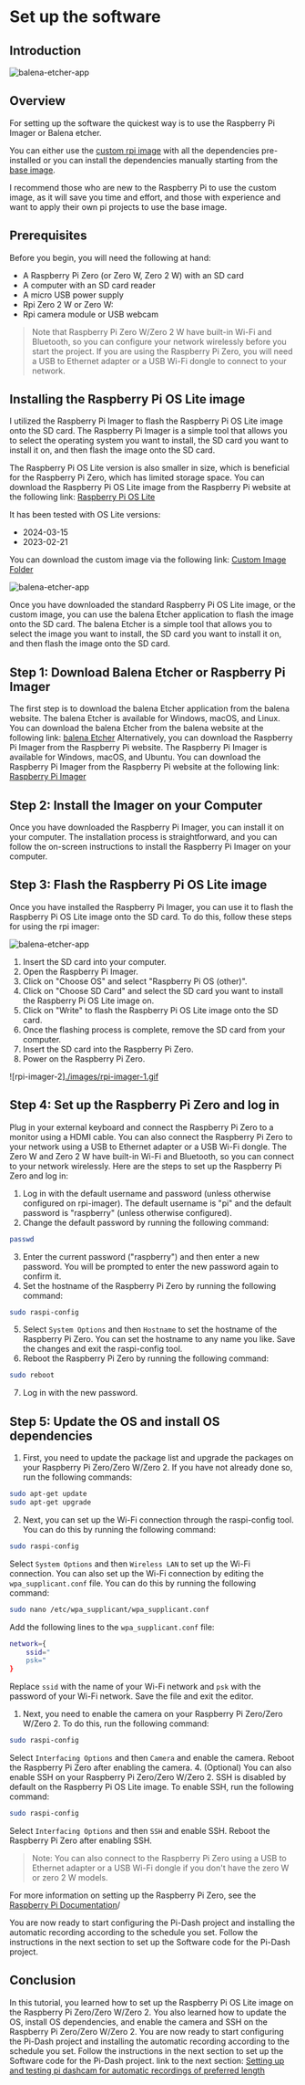 # Set up the software

## Introduction

![balena-etcher-app](/images/balena-etcher-app.png)

## Overview
For setting up the software the quickest way is to use the Raspberry Pi Imager or Balena etcher.

You can either use the [custom rpi image]() with all the dependencies pre-installed or you can install the dependencies manually starting from the [base image](https://downloads.raspberrypi.com/raspios_lite_armhf/images/raspios_lite_armhf-2024-03-15/2024-03-15-raspios-bookworm-armhf-lite.img.xz). 

I recommend those who are new to the Raspberry Pi to use the custom image, as it will save you time and effort, and those with experience and want to apply their own pi projects to use the base image.


## Prerequisites
Before you begin, you will need the following at hand:
- A Raspberry Pi Zero (or Zero W, Zero 2 W) with an SD card
- A computer with an SD card reader
- A micro USB power supply
- Rpi Zero 2 W or Zero W:
- Rpi camera module or USB webcam
  
> Note that Raspberry Pi Zero W/Zero 2 W have built-in Wi-Fi and Bluetooth, so you can configure your network wirelessly before you start the project. If you are using the Raspberry Pi Zero, you will need a USB to Ethernet adapter or a USB Wi-Fi dongle to connect to your network.



## Installing the Raspberry Pi OS Lite image
 I utilized the Raspberry Pi Imager to flash the Raspberry Pi OS Lite image onto the SD card. The Raspberry Pi Imager is a simple tool that allows you to select the operating system you want to install, the SD card you want to install it on, and then flash the image onto the SD card.

  The Raspberry Pi OS Lite version is also smaller in size, which is beneficial for the Raspberry Pi Zero, which has limited storage space. You can download the Raspberry Pi OS Lite image from the Raspberry Pi website at the following link: [Raspberry Pi OS Lite](https://downloads.raspberrypi.com/raspios_lite_armhf/images/)

It has been tested with OS Lite versions:
- 2024-03-15
- 2023-02-21

You can download the custom image via the following link: [Custom Image Folder](https://drive.google.com/drive/folders/15d4UIy0p0slFVZiWBizcbEO5UDwecwEo?usp=drive_link)

![balena-etcher-app](/images/etcher-1.gif)

Once you have downloaded the standard Raspberry Pi OS Lite image, or the custom image, you can use the balena Etcher application to flash the image onto the SD card. The balena Etcher is a simple tool that allows you to select the image you want to install, the SD card you want to install it on, and then flash the image onto the SD card.
## Step 1: Download Balena Etcher or Raspberry Pi Imager

The first step is to download the balena Etcher application from the balena website. The balena Etcher is available for Windows, macOS, and Linux. You can download the balena Etcher from the balena website at the following link: [balena Etcher](https://www.balena.io/etcher/)
Alternatively, you can download the Raspberry Pi Imager from the Raspberry Pi website. The Raspberry Pi Imager is available for Windows, macOS, and Ubuntu. You can download the Raspberry Pi Imager from the Raspberry Pi website at the following link: [Raspberry Pi Imager](https://www.raspberrypi.org/software/)

## Step 2: Install the Imager on your Computer
Once you have downloaded the Raspberry Pi Imager, you can install it on your computer. The installation process is straightforward, and you can follow the on-screen instructions to install the Raspberry Pi Imager on your computer.

## Step 3: Flash the Raspberry Pi OS Lite image
Once you have installed the Raspberry Pi Imager, you can use it to flash the Raspberry Pi OS Lite image onto the SD card. To do this, follow these steps for using the rpi imager:

![balena-etcher-app](/images/rpi-imager-1.gif)
1. Insert the SD card into your computer.
2. Open the Raspberry Pi Imager.
3. Click on "Choose OS" and select "Raspberry Pi OS (other)".
4. Click on "Choose SD Card" and select the SD card you want to install the Raspberry Pi OS Lite image on.
5. Click on "Write" to flash the Raspberry Pi OS Lite image onto the SD card.
6. Once the flashing process is complete, remove the SD card from your computer.
7. Insert the SD card into the Raspberry Pi Zero.
8. Power on the Raspberry Pi Zero.

![rpi-imager-2][./images/rpi-imager-1.gif](./images/rpi-imager-1.gif)


## Step 4: Set up the Raspberry Pi Zero and log in
Plug in your external keyboard and connect the Raspberry Pi Zero to a monitor using a HDMI cable. You can also connect the Raspberry Pi Zero to your network using a USB to Ethernet adapter or a USB Wi-Fi dongle. The Zero W and Zero 2 W have built-in Wi-Fi and Bluetooth, so you can connect to your network wirelessly.
Here are the steps to set up the Raspberry Pi Zero and log in:
1.  Log in with the default username and password (unless otherwise configured on rpi-imager). The default username is "pi" and the default password is "raspberry" (unless otherwise configured).
2.  Change the default password by running the following command:
```bash
passwd
```
3. Enter the current password ("raspberry") and then enter a new password. You will be prompted to enter the new password again to confirm it.
4.  Set the hostname of the Raspberry Pi Zero by running the following command:
```bash
sudo raspi-config
```
5.  Select `System Options` and then `Hostname` to set the hostname of the Raspberry Pi Zero. You can set the hostname to any name you like. Save the changes and exit the raspi-config tool.
6.  Reboot the Raspberry Pi Zero by running the following command:
```bash
sudo reboot
```
7.  Log in with the new password.

## Step 5: Update the OS and install OS dependencies

1. First, you need to update the package list and upgrade the packages on your Raspberry Pi Zero/Zero W/Zero 2. If you have not already done so, run the following commands:

```bash
sudo apt-get update
sudo apt-get upgrade
```
2. Next, you can set up the Wi-Fi connection through the raspi-config tool. You can do this by running the following command:


```bash
sudo raspi-config
```
Select `System Options` and then `Wireless LAN` to set up the Wi-Fi connection. You can also set up the Wi-Fi connection by editing the `wpa_supplicant.conf` file. You can do this by running the following command:

```bash
sudo nano /etc/wpa_supplicant/wpa_supplicant.conf
```
Add the following lines to the `wpa_supplicant.conf` file:

```bash
network={
    ssid="
    psk="
}
```
Replace `ssid` with the name of your Wi-Fi network and `psk` with the password of your Wi-Fi network. Save the file and exit the editor.


  
1. Next, you need to enable the camera on your Raspberry Pi Zero/Zero W/Zero 2. To do this, run the following command:

```bash
sudo raspi-config
```

Select `Interfacing Options` and then `Camera` and enable the camera. Reboot the Raspberry Pi Zero after enabling the camera.
4. (Optional) You can also enable SSH on your Raspberry Pi Zero/Zero W/Zero 2. SSH is disabled by default on the Raspberry Pi OS Lite image. To enable SSH, run the following command:

```bash
sudo raspi-config
```
Select `Interfacing Options` and then `SSH` and enable SSH. Reboot the Raspberry Pi Zero after enabling SSH.

> Note: You can also connect to the Raspberry Pi Zero using a USB to Ethernet adapter or a USB Wi-Fi dongle if you don't have the zero W or zero 2 W models.

For more information on setting up the Raspberry Pi Zero, see the [Raspberry Pi Documentation](https://www.raspberrypi.org/documentation/)/


You are now ready to start configuring the Pi-Dash project and installing the automatic recording according to the schedule you set. Follow the instructions in the next section to set up the Software code for the Pi-Dash project.



## Conclusion
In this tutorial, you learned how to set up the Raspberry Pi OS Lite image on the Raspberry Pi Zero/Zero W/Zero 2. You also learned how to update the OS, install OS dependencies, and enable the camera and SSH on the Raspberry Pi Zero/Zero W/Zero 2. You are now ready to start configuring the Pi-Dash project and installing the automatic recording according to the schedule you set. Follow the instructions in the next section to set up the Software code for the Pi-Dash project.
link to the next section: [Setting up and testing pi dashcam for automatic recordings of preferred length](3.0_Software-Configuring-and-Testing.md)

